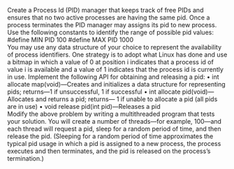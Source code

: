  Create a Process Id (PID) manager that keeps track of free PIDs and ensures that no two active processes are having the same pid. Once a process terminates the PID manager may assigns its pid to new process. Use the following constants to identify the range of possible pid values: #define MIN PID 100 #define MAX PID 1000  
You may use any data structure of your choice to represent the availability of process identifiers. One strategy is to adopt what Linux has done and use a bitmap in which a value of 0 at position i indicates that a process id of value i is available and a value of 1 indicates that the process id is currently in use. Implement the following API for obtaining and releasing a pid: • int allocate map(void)—Creates and initializes a data structure for representing pids; returns—1 if unsuccessful, 1 if successful • int allocate pid(void)—Allocates and returns a pid; returns— 1 if unable to allocate a pid (all pids are in use) 
• void release pid(int pid)—Releases a pid   
Modify the above problem by writing a multithreaded program that tests your solution. You will create a number of threads—for example, 100—and each thread will request a pid, sleep for a random period of time, and then release the pid. (Sleeping for a random period of time approximates the typical pid usage in which a pid is assigned to a new process, the process executes and then terminates, and the pid is released on the process’s termination.)   
